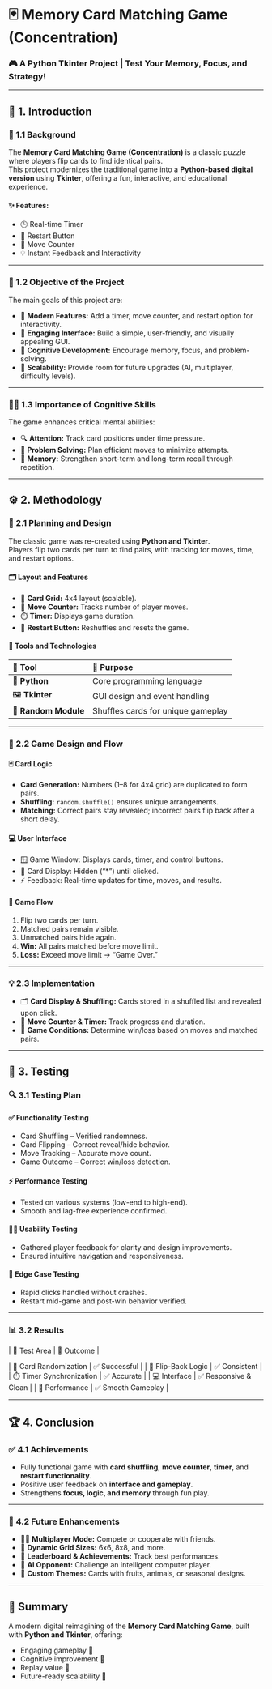 # 🃏 Memory Card Matching Game (Concentration)

### 🎮 A Python Tkinter Project | Test Your Memory, Focus, and Strategy!

---

## 🏁 1. Introduction

### 🔹 1.1 Background
The **Memory Card Matching Game (Concentration)** is a classic puzzle where players flip cards to find identical pairs.  
This project modernizes the traditional game into a **Python-based digital version** using **Tkinter**, offering a fun, interactive, and educational experience.

#### ✨ Features:
- 🕒 Real-time Timer  
- 🔄 Restart Button  
- 🎯 Move Counter  
- 💡 Instant Feedback and Interactivity  

---

### 🎯 1.2 Objective of the Project
The main goals of this project are:

- 🧩 **Modern Features:** Add a timer, move counter, and restart option for interactivity.  
- 🎨 **Engaging Interface:** Build a simple, user-friendly, and visually appealing GUI.  
- 🧠 **Cognitive Development:** Encourage memory, focus, and problem-solving.  
- 🚀 **Scalability:** Provide room for future upgrades (AI, multiplayer, difficulty levels).  

---

### 🧘‍♀️ 1.3 Importance of Cognitive Skills
The game enhances critical mental abilities:

- 🔍 **Attention:** Track card positions under time pressure.  
- 🧩 **Problem Solving:** Plan efficient moves to minimize attempts.  
- 💭 **Memory:** Strengthen short-term and long-term recall through repetition.  

---

## ⚙️ 2. Methodology

### 🧱 2.1 Planning and Design
The classic game was re-created using **Python and Tkinter**.  
Players flip two cards per turn to find pairs, with tracking for moves, time, and restart options.

#### 🗂️ Layout and Features
- 🎴 **Card Grid:** 4x4 layout (scalable).  
- 🧮 **Move Counter:** Tracks number of player moves.  
- ⏱️ **Timer:** Displays game duration.  
- 🔄 **Restart Button:** Reshuffles and resets the game.

#### 🧰 Tools and Technologies
| 🔧 Tool              | 🧩 Purpose |
|:--|:--|
| 🐍 **Python**        | Core programming language |
| 🖼️ **Tkinter**       | GUI design and event handling |
| 🔀 **Random Module** | Shuffles cards for unique gameplay |

---

### 🔄 2.2 Game Design and Flow

#### 🃏 Card Logic
- **Card Generation:** Numbers (1–8 for 4x4 grid) are duplicated to form pairs.  
- **Shuffling:** `random.shuffle()` ensures unique arrangements.  
- **Matching:** Correct pairs stay revealed; incorrect pairs flip back after a short delay.

#### 💻 User Interface
- 🪟 Game Window: Displays cards, timer, and control buttons.  
- 🎴 Card Display: Hidden (“*”) until clicked.  
- ⚡ Feedback: Real-time updates for time, moves, and results.

#### 🔁 Game Flow
1. Flip two cards per turn.  
2. Matched pairs remain visible.  
3. Unmatched pairs hide again.  
4. **Win:** All pairs matched before move limit.  
5. **Loss:** Exceed move limit → “Game Over.”  

---

### 💡 2.3 Implementation
- 🗂️ **Card Display & Shuffling:** Cards stored in a shuffled list and revealed upon click.  
- 🎯 **Move Counter & Timer:** Track progress and duration.  
- 🧮 **Game Conditions:** Determine win/loss based on moves and matched pairs.  

---

## 🧪 3. Testing

### 🔍 3.1 Testing Plan

#### ✅ Functionality Testing
- Card Shuffling – Verified randomness.  
- Card Flipping – Correct reveal/hide behavior.  
- Move Tracking – Accurate move count.  
- Game Outcome – Correct win/loss detection.  

#### ⚡ Performance Testing
- Tested on various systems (low-end to high-end).  
- Smooth and lag-free experience confirmed.  

#### 🧑‍💻 Usability Testing
- Gathered player feedback for clarity and design improvements.  
- Ensured intuitive navigation and responsiveness.  

#### 🧱 Edge Case Testing
- Rapid clicks handled without crashes.  
- Restart mid-game and post-win behavior verified.  

---

### 📊 3.2 Results

| 🧩 Test Area             | 🏁 Outcome |

| 🎴 Card Randomization      | ✅ Successful |
| 🔄 Flip-Back Logic        | ✅ Consistent |
| ⏱️ Timer Synchronization  | ✅ Accurate |
| 💻 Interface              | ✅ Responsive & Clean |
| 🚀 Performance            | ✅ Smooth Gameplay |

---

## 🏆 4. Conclusion

### ✅ 4.1 Achievements
- Fully functional game with **card shuffling**, **move counter**, **timer**, and **restart functionality**.  
- Positive user feedback on **interface and gameplay**.  
- Strengthens **focus, logic, and memory** through fun play.  

---

### 🔮 4.2 Future Enhancements
- 🧍‍♂️ **Multiplayer Mode:** Compete or cooperate with friends.  
- 🧩 **Dynamic Grid Sizes:** 6x6, 8x8, and more.  
- 🏅 **Leaderboard & Achievements:** Track best performances.  
- 🤖 **AI Opponent:** Challenge an intelligent computer player.  
- 🎨 **Custom Themes:** Cards with fruits, animals, or seasonal designs.  

---

## 💬 Summary
A modern digital reimagining of the **Memory Card Matching Game**, built with **Python and Tkinter**, offering:  
- Engaging gameplay 🧠  
- Cognitive improvement 🧩  
- Replay value 🎯  
- Future-ready scalability 🚀  
